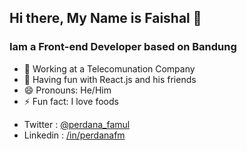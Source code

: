 ## Hi there, My Name is Faishal 👋

### Iam a Front-end Developer based on Bandung

- 🔭 Working at a Telecomunation Company
- 🌱 Having fun with React.js and his friends
- 😄 Pronouns: He/Him
- ⚡ Fun fact: I love foods

* Twitter : [@perdana_famul](https://twitter.com/perdana_famul)
* Linkedin : [/in/perdanafm](https://www.linkedin.com/in/perdanafm/)
